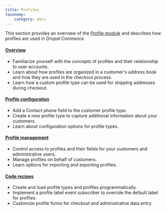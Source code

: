 ```yaml
---
title: Profiles
taxonomy:
    category: docs
---
```


This section provides an overview of the [Profile module] and describes how profiles are used in *Drupal Commerce*.

#### [Overview](overview)
- Familiarize yourself with the concepts of profiles and their relationship to user accounts.
- Learn about how profiles are organized in a customer's address book and how they are used in the checkout process.
- Learn how a custom profile type can be used for shipping addresses during checkout.

#### [Profile configuration](profile-configuration)
- Add a Contact phone field to the customer profile type.
- Create a new profile type to capture additional information about your customers.
- Learn about configuration options for profile types.

#### [Profile management](profile-management)
- Control access to profiles and their fields for your customers and administrative users.
- Manage profiles on behalf of customers.
- Learn options for importing and exporting profiles.

#### [Code recipes](code-recipes)
 - Create and load profile types and profiles programmatically.
 - Implement a profile label event subscriber to override the default label for profiles.
 - Customize profile forms for checkout and administrative data entry.

[Profile module]: https://www.drupal.org/project/profile